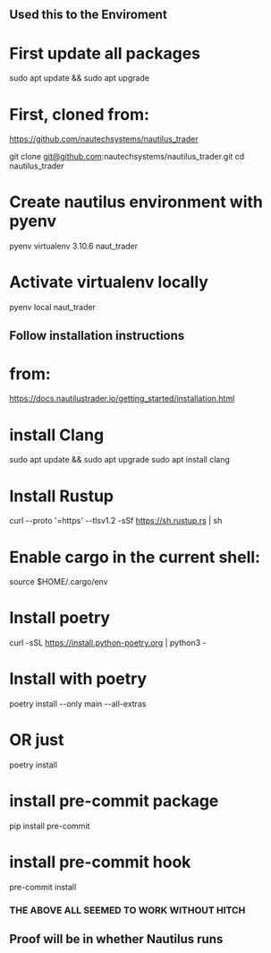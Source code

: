 ##

## Used this  to the Enviroment
<!-- https://docs.nautilustrader.io/developer_guide/environment_setup.html -->

# First update all packages
sudo apt update && sudo apt upgrade

# First, cloned from:
https://github.com/nautechsystems/nautilus_trader

git clone git@github.com:nautechsystems/nautilus_trader.git
cd nautilus_trader

# Create nautilus environment with pyenv
pyenv virtualenv 3.10.6  naut_trader
# Activate virtualenv locally
pyenv local naut_trader

## Follow installation instructions
# from:
https://docs.nautilustrader.io/getting_started/installation.html

# install Clang
sudo apt update && sudo apt upgrade
sudo apt install clang

# Install Rustup
curl --proto '=https' --tlsv1.2 -sSf https://sh.rustup.rs | sh
# Enable cargo in the current shell:
source $HOME/.cargo/env

# Install poetry
curl -sSL https://install.python-poetry.org | python3 -
# Install with poetry
poetry install --only main --all-extras
# OR just
poetry install

# install pre-commit package
pip install pre-commit

# install pre-commit hook
pre-commit install


### THE ABOVE ALL SEEMED TO WORK WITHOUT HITCH
## Proof will be in whether Nautilus runs 
